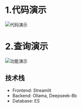 # 1.代码演示
![代码演示](./Chinese-Criminal-law-AI-Qustion-Answer-system/test_gif/Criminal_ai_ask_answer_code.gif)
# 2.查询演示
![功能演示](./Chinese-Criminal-law-AI-Qustion-Answer-system/test_gif/Criminal_ai_ask_answer_show.gif)
## 技术栈
- Frontend: Streamlit
- Backend: Ollama, Deepseek-8b
- Database: ES

